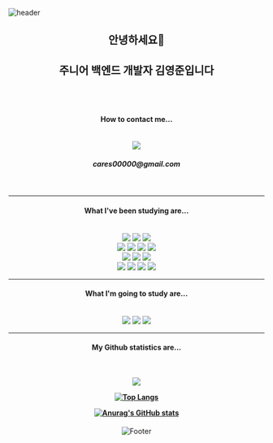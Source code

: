 ![header](https://capsule-render.vercel.app/api?type=Waving&color=timeAuto&height=190&section=header&text=Cares&nbsp;Github&fontSize=50)

<div align="center">
    <h2>안녕하세요🙌</h2>
    <h2>주니어 백엔드 개발자 김영준입니다<h2> <br>
    <h4>How to contact me...</h4> <br>
    <a href="https://cares.notion.site/Profile-273b7a801550466b98d2cb9a2d1633b8"><img src="https://img.shields.io/badge/Notion-374344?style=flat-square&logo=Notion&logoColor=#000000"/></a>
    <br>
    <h5>cares00000@gmail.com</h5>
<div>

<br>
<hr>

<div align="center">
<h4>What I've been studying are...</h4>

<br>

<img src="https://img.shields.io/badge/Java-468aab?style=flat-square&logo=Java&logoColor=#007396"/>
<img src="https://img.shields.io/badge/Spring-556B2F?style=flat-square&logo=Spring&logoColor=#6DB33F"/>
<img src="https://img.shields.io/badge/Spring MVC-556B2F?style=flat-square&logo=Spring&logoColor=#6DB33F"/>
<br>
<img src="https://img.shields.io/badge/Spring Data JPA-556B2F?style=flat-square&logo=Spring&logoColor=#6DB33F"/>
<img src="https://img.shields.io/badge/Hibernate-86949a?style=flat-square&logo=Hibernate&logoColor=#59666C"/>
<img src="https://img.shields.io/badge/Querydsl-b2daff?style=flat-square"/>
<img src="https://img.shields.io/badge/MyBatis-b8bec1?style=flat-square&"/>
<br>
<img src="https://img.shields.io/badge/OracleDB-7e0000?style=flat-square&logo=Oracle&logoColor=#F80000"/>
<img src="https://img.shields.io/badge/MySQL-9cf0ff?style=flat-square&logo=MySQL&logoColor=#4479A1"/>
<img src="https://img.shields.io/badge/Amazon AWS-232f3e?style=flat-square&logo=Amazon AWS&logoColor=#232F3E"/>
<br>
<img src="https://img.shields.io/badge/HTML5-a91600?style=flat-square&logo=HTML5&logoColor=#E34F26"/>
<img src="https://img.shields.io/badge/CSS-5ba0e9?style=flat-square&logo=CSS3&logoColor=#1572B6"/>
<img src="https://img.shields.io/badge/JavaScript-8c7900?style=flat-square&logo=JavaScript&logoColor=#F7DF1E"/>
<img src="https://img.shields.io/badge/Bootstrap5-ab7fe6?style=flat-square&logo=Bootstrap&logoColor=#7952B3"/>


<!-- <br>
</div>

<hr>

<div align="center">
<h4>What I’m currently studying are...</h4>

<br>




<br>
</div> -->

<hr>

<div align="center">
<h4>What I'm going to study are...</h4>

<br>


<img src="https://img.shields.io/badge/Jenkins-520000?style=flat-square&logo=Jenkins&logoColor=#D24939"/>
<img src="https://img.shields.io/badge/Docker-c4ffff?style=flat-square&logo=Docker&logoColor=#2496ED"/>
<img src="https://img.shields.io/badge/Kubernetes-7ca4ff?style=flat-square&logo=Kubernetes&logoColor=#326CE5"/>





<br>
</div>

<hr>
<div align="center">
<h4>My Github statistics are...<h4>

<br>

<a href="https://github.com/cares0"><img src="https://hits.seeyoufarm.com/api/count/incr/badge.svg?url=https%3A%2F%2Fgithub.com%2Fcares0&count_bg=%237F857A&title_bg=%23555555&icon=github.svg&icon_color=%23E7E7E7&title=GitHub&edge_flat=false"/></a>

[![Top Langs](https://github-readme-stats.vercel.app/api/top-langs/?username=cares0)](https://github.com/cares0/github-readme-stats)

[![Anurag's GitHub stats](https://github-readme-stats.vercel.app/api?username=cares0)](https://github.com/cares0/github-readme-stats)


</div>

![Footer](https://capsule-render.vercel.app/api?type=waving&color=timeAuto&height=80&section=footer)
